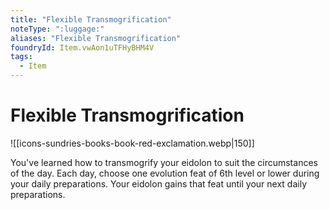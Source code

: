 ```yaml
---
title: "Flexible Transmogrification"
noteType: ":luggage:"
aliases: "Flexible Transmogrification"
foundryId: Item.vwAon1uTFHyBHM4V
tags:
  - Item
---
```


# Flexible Transmogrification
![[icons-sundries-books-book-red-exclamation.webp|150]]

You've learned how to transmogrify your eidolon to suit the circumstances of the day. Each day, choose one evolution feat of 6th level or lower during your daily preparations. Your eidolon gains that feat until your next daily preparations.
